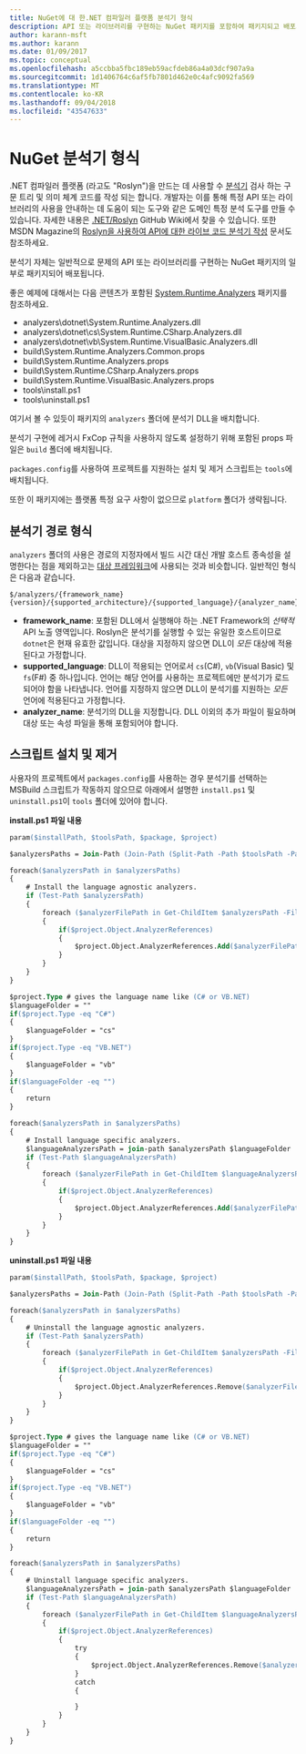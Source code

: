 ```yaml
---
title: NuGet에 대 한.NET 컴파일러 플랫폼 분석기 형식
description: API 또는 라이브러리를 구현하는 NuGet 패키지를 포함하여 패키지되고 배포되는 .NET 분석기 규칙입니다.
author: karann-msft
ms.author: karann
ms.date: 01/09/2017
ms.topic: conceptual
ms.openlocfilehash: a5ccbba5fbc189eb59acfdeb86a4a03dcf907a9a
ms.sourcegitcommit: 1d1406764c6af5fb7801d462e0c4afc9092fa569
ms.translationtype: MT
ms.contentlocale: ko-KR
ms.lasthandoff: 09/04/2018
ms.locfileid: "43547633"
---
```

# <a name="analyzer-nuget-formats"></a>NuGet 분석기 형식

.NET 컴파일러 플랫폼 (라고도 "Roslyn")을 만드는 데 사용할 수 [분석기](https://github.com/dotnet/roslyn/wiki/How-To-Write-a-C%23-Analyzer-and-Code-Fix) 검사 하는 구문 트리 및 의미 체계 코드를 작성 되는 합니다. 개발자는 이를 통해 특정 API 또는 라이브러리의 사용을 안내하는 데 도움이 되는 도구와 같은 도메인 특정 분석 도구를 만들 수 있습니다. 자세한 내용은 [.NET/Roslyn](https://github.com/dotnet/roslyn/wiki) GitHub Wiki에서 찾을 수 있습니다. 또한 MSDN Magazine의 [Roslyn을 사용하여 API에 대한 라이브 코드 분석기 작성](https://msdn.microsoft.com/magazine/dn879356.aspx) 문서도 참조하세요.

분석기 자체는 일반적으로 문제의 API 또는 라이브러리를 구현하는 NuGet 패키지의 일부로 패키지되어 배포됩니다.

좋은 예제에 대해서는 다음 콘텐츠가 포함된 [System.Runtime.Analyzers](https://www.nuget.org/packages/System.Runtime.Analyzers) 패키지를 참조하세요.

- analyzers\dotnet\System.Runtime.Analyzers.dll
- analyzers\dotnet\cs\System.Runtime.CSharp.Analyzers.dll
- analyzers\dotnet\vb\System.Runtime.VisualBasic.Analyzers.dll
- build\System.Runtime.Analyzers.Common.props
- build\System.Runtime.Analyzers.props
- build\System.Runtime.CSharp.Analyzers.props
- build\System.Runtime.VisualBasic.Analyzers.props
- tools\install.ps1
- tools\uninstall.ps1

여기서 볼 수 있듯이 패키지의 `analyzers` 폴더에 분석기 DLL을 배치합니다.

분석기 구현에 레거시 FxCop 규칙을 사용하지 않도록 설정하기 위해 포함된 props 파일은 `build` 폴더에 배치됩니다.

`packages.config`를 사용하여 프로젝트를 지원하는 설치 및 제거 스크립트는 `tools`에 배치됩니다.

또한 이 패키지에는 플랫폼 특정 요구 사항이 없으므로 `platform` 폴더가 생략됩니다.


## <a name="analyzers-path-format"></a>분석기 경로 형식

`analyzers` 폴더의 사용은 경로의 지정자에서 빌드 시간 대신 개발 호스트 종속성을 설명한다는 점을 제외하고는 [대상 프레임워크](../create-packages/supporting-multiple-target-frameworks.md)에 사용되는 것과 비슷합니다. 일반적인 형식은 다음과 같습니다.

    $/analyzers/{framework_name}{version}/{supported_architecture}/{supported_language}/{analyzer_name}.dll

- **framework_name**: 포함된 DLL에서 실행해야 하는 .NET Framework의 *선택적* API 노출 영역입니다. Roslyn은 분석기를 실행할 수 있는 유일한 호스트이므로 `dotnet`은 현재 유효한 값입니다. 대상을 지정하지 않으면 DLL이 *모든* 대상에 적용된다고 가정합니다.
- **supported_language**: DLL이 적용되는 언어로서 `cs`(C#), `vb`(Visual Basic) 및 `fs`(F#) 중 하나입니다. 언어는 해당 언어를 사용하는 프로젝트에만 분석기가 로드되어야 함을 나타냅니다. 언어를 지정하지 않으면 DLL이 분석기를 지원하는 *모든* 언어에 적용된다고 가정합니다.
- **analyzer_name**: 분석기의 DLL을 지정합니다. DLL 이외의 추가 파일이 필요하며 대상 또는 속성 파일을 통해 포함되어야 합니다.


## <a name="install-and-uninstall-scripts"></a>스크립트 설치 및 제거

사용자의 프로젝트에서 `packages.config`를 사용하는 경우 분석기를 선택하는 MSBuild 스크립트가 작동하지 않으므로 아래에서 설명한 `install.ps1` 및 `uninstall.ps1`이 `tools` 폴더에 있어야 합니다.

**install.ps1 파일 내용**

```ps
param($installPath, $toolsPath, $package, $project)

$analyzersPaths = Join-Path (Join-Path (Split-Path -Path $toolsPath -Parent) "analyzers" ) * -Resolve

foreach($analyzersPath in $analyzersPaths)
{
    # Install the language agnostic analyzers.
    if (Test-Path $analyzersPath)
    {
        foreach ($analyzerFilePath in Get-ChildItem $analyzersPath -Filter *.dll)
        {
            if($project.Object.AnalyzerReferences)
            {
                $project.Object.AnalyzerReferences.Add($analyzerFilePath.FullName)
            }
        }
    }
}

$project.Type # gives the language name like (C# or VB.NET)
$languageFolder = ""
if($project.Type -eq "C#")
{
    $languageFolder = "cs"
}
if($project.Type -eq "VB.NET")
{
    $languageFolder = "vb"
}
if($languageFolder -eq "")
{
    return
}

foreach($analyzersPath in $analyzersPaths)
{
    # Install language specific analyzers.
    $languageAnalyzersPath = join-path $analyzersPath $languageFolder
    if (Test-Path $languageAnalyzersPath)
    {
        foreach ($analyzerFilePath in Get-ChildItem $languageAnalyzersPath -Filter *.dll)
        {
            if($project.Object.AnalyzerReferences)
            {
                $project.Object.AnalyzerReferences.Add($analyzerFilePath.FullName)
            }
        }
    }
}
```


**uninstall.ps1 파일 내용**

```ps
param($installPath, $toolsPath, $package, $project)

$analyzersPaths = Join-Path (Join-Path (Split-Path -Path $toolsPath -Parent) "analyzers" ) * -Resolve

foreach($analyzersPath in $analyzersPaths)
{
    # Uninstall the language agnostic analyzers.
    if (Test-Path $analyzersPath)
    {
        foreach ($analyzerFilePath in Get-ChildItem $analyzersPath -Filter *.dll)
        {
            if($project.Object.AnalyzerReferences)
            {
                $project.Object.AnalyzerReferences.Remove($analyzerFilePath.FullName)
            }
        }
    }
}

$project.Type # gives the language name like (C# or VB.NET)
$languageFolder = ""
if($project.Type -eq "C#")
{
    $languageFolder = "cs"
}
if($project.Type -eq "VB.NET")
{
    $languageFolder = "vb"
}
if($languageFolder -eq "")
{
    return
}

foreach($analyzersPath in $analyzersPaths)
{
    # Uninstall language specific analyzers.
    $languageAnalyzersPath = join-path $analyzersPath $languageFolder
    if (Test-Path $languageAnalyzersPath)
    {
        foreach ($analyzerFilePath in Get-ChildItem $languageAnalyzersPath -Filter *.dll)
        {
            if($project.Object.AnalyzerReferences)
            {
                try
                {
                    $project.Object.AnalyzerReferences.Remove($analyzerFilePath.FullName)
                }
                catch
                {

                }
            }
        }
    }
}
```
